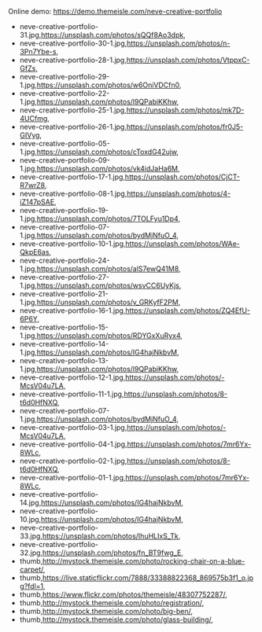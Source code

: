 Online demo: https://demo.themeisle.com/neve-creative-portfolio

- neve-creative-portfolio-31.jpg,https://unsplash.com/photos/sQQf8Ao3dpk,
- neve-creative-portfolio-30-1.jpg,https://unsplash.com/photos/n-3Pn7Ybe-s,
- neve-creative-portfolio-28-1.jpg,https://unsplash.com/photos/VtppxC-GfZs,
- neve-creative-portfolio-29-1.jpg,https://unsplash.com/photos/w6OniVDCfn0,
- neve-creative-portfolio-22-1.jpg,https://unsplash.com/photos/l9QPabiKKhw,
- neve-creative-portfolio-25-1.jpg,https://unsplash.com/photos/mk7D-4UCfmg,
- neve-creative-portfolio-26-1.jpg,https://unsplash.com/photos/fr0J5-GIVyg,
- neve-creative-portfolio-05-1.jpg,https://unsplash.com/photos/cToxdG42ujw,
- neve-creative-portfolio-09-1.jpg,https://unsplash.com/photos/vk4idJaHa6M,
- neve-creative-portfolio-17-1.jpg,https://unsplash.com/photos/CjCT-R7wrZ8,
- neve-creative-portfolio-08-1.jpg,https://unsplash.com/photos/4-iZ147pSAE,
- neve-creative-portfolio-19-1.jpg,https://unsplash.com/photos/7TOLFyu1Dp4,
- neve-creative-portfolio-07-1.jpg,https://unsplash.com/photos/bydMjNfuO_4,
- neve-creative-portfolio-10-1.jpg,https://unsplash.com/photos/WAe-QkpE6as,
- neve-creative-portfolio-24-1.jpg,https://unsplash.com/photos/alS7ewQ41M8,
- neve-creative-portfolio-27-1.jpg,https://unsplash.com/photos/wsvCC6UyKjs,
- neve-creative-portfolio-21-1.jpg,https://unsplash.com/photos/v_GRKyfF2PM,
- neve-creative-portfolio-16-1.jpg,https://unsplash.com/photos/ZQ4EfU-6P6Y,
- neve-creative-portfolio-15-1.jpg,https://unsplash.com/photos/RDYGxXuRyx4,
- neve-creative-portfolio-14-1.jpg,https://unsplash.com/photos/IG4hajNkbvM,
- neve-creative-portfolio-13-1.jpg,https://unsplash.com/photos/l9QPabiKKhw,
- neve-creative-portfolio-12-1.jpg,https://unsplash.com/photos/-McsV04u7LA,
- neve-creative-portfolio-11-1.jpg,https://unsplash.com/photos/8-t6d0HfNXQ,
- neve-creative-portfolio-07-1.jpg,https://unsplash.com/photos/bydMjNfuO_4,
- neve-creative-portfolio-03-1.jpg,https://unsplash.com/photos/-McsV04u7LA,
- neve-creative-portfolio-04-1.jpg,https://unsplash.com/photos/7mr6Yx-8WLc,
- neve-creative-portfolio-02-1.jpg,https://unsplash.com/photos/8-t6d0HfNXQ,
- neve-creative-portfolio-01-1.jpg,https://unsplash.com/photos/7mr6Yx-8WLc,
- neve-creative-portfolio-14.jpg,https://unsplash.com/photos/IG4hajNkbvM,
- neve-creative-portfolio-10.jpg,https://unsplash.com/photos/IG4hajNkbvM,
- neve-creative-portfolio-33.jpg,https://unsplash.com/photos/IhuHLIxS_Tk,
- neve-creative-portfolio-32.jpg,https://unsplash.com/photos/fn_BT9fwg_E,
- thumb,http://mystock.themeisle.com/photo/rocking-chair-on-a-blue-carpet/,
- thumb,https://live.staticflickr.com/7888/33388822368_869575b3f1_o.jpg?fdl=1,
- thumb,https://www.flickr.com/photos/themeisle/48307752287/,
- thumb,http://mystock.themeisle.com/photo/registration/,
- thumb,http://mystock.themeisle.com/photo/big-ben/,
- thumb,http://mystock.themeisle.com/photo/glass-building/,
